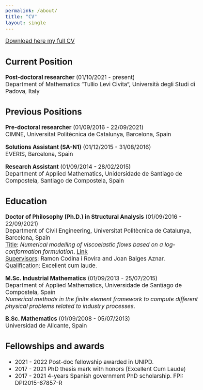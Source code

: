 ```yaml
---
permalink: /about/
title: "CV"
layout: single
---
```


<style type="text/css">
  body{
  font-size: 14pt;
}
</style>



[Download here my full CV](https://laura-moreno.github.io/assets/docs/CV_220919.pdf)

## Current Position
**Post-doctoral researcher** (01/10/2021 - present)\
Department of Mathematics ”Tullio Levi Civita”, Università degli Studi di Padova, Italy

## Previous Positions
**Pre-doctoral researcher** (01/09/2016 - 22/09/2021)\
CIMNE, Universitat Politècnica de Catalunya, Barcelona, Spain

**Solutions Assistant (SA-N1)** (01/12/2015 - 31/08/2016)\
EVERIS, Barcelona, Spain

**Research Assistant** (01/09/2014 - 28/02/2015)\
Department of Applied Mathematics, Unidersidade de Santiago de Compostela, Santiago de
Compostela, Spain

## Education
**Doctor of Philosophy (Ph.D.) in Structural Analysis** (01/09/2016 - 22/09/2021)\
Department of Civil Engineering, Universitat Politècnica de Catalunya, Barcelona, Spain\
<u>Title</u>: *Numerical modelling of viscoelastic flows based on a log-conformation formulation*. [Link](https://laura-moreno.github.io/assets/docs/PhDThesisLauraMoreno.pdf)\
<u>Supervisors</u>: Ramon Codina i Rovira and Joan Baiges Aznar.\
<u>Qualification</u>: Excellent cum laude.

**M.Sc. Industrial Mathematics** (01/09/2013 - 25/07/2015)\
Department of Applied Mathematics, Universidade de Santiago de Compostela, Spain\
*Numerical methods in the finite element framework to compute different physical problems
related to industry processes.*

**B.Sc. Mathematics** (01/09/2008 - 05/07/2013)\
Universidad de Alicante, Spain

## Fellowships and awards
* 2021 - 2022 Post-doc fellowship awarded in UNIPD.
* 2017 - 2021 PhD thesis mark with honors (Excellent Cum Laude)
* 2017 - 2021 4-years Spanish government PhD scholarship. FPI: DPI2015-67857-R
